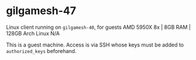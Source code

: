 # gilgamesh-47

Linux client running on `gilgamesh-40`, for guests
AMD 5950X 8x | 8GB RAM | 128GB
Arch Linux
N/A

This is a guest machine. Access is via SSH whose keys must be added to `authorized_keys` beforehand.
